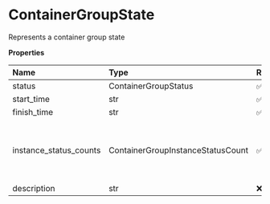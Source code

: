 # ContainerGroupState

Represents a container group state

**Properties**

| Name                   | Type                              | Required | Description                                        |
| :--------------------- | :-------------------------------- | :------- | :------------------------------------------------- |
| status                 | ContainerGroupStatus              | ✅       |                                                    |
| start_time             | str                               | ✅       |                                                    |
| finish_time            | str                               | ✅       |                                                    |
| instance_status_counts | ContainerGroupInstanceStatusCount | ✅       | Represents a container group instance status count |
| description            | str                               | ❌       |                                                    |
